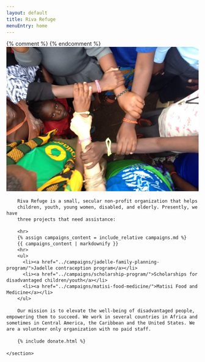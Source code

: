 ```yaml
---
layout: default
title: Riva Refuge
menuEntry: home
---
```



<div id="wrap">
	{% comment %}<!-- Begin page content --> {% endcomment %}
	<section id="main_content" class="inner">
		<img src="/images/fp-hero.jpg" alt="Arms links">

		Riva Refuge is a small, secular non-profit organization that helps
		children, youth, young women, disabled, and elderly. Presently, we have
		three projects that need assistance:

		<hr>
		{% assign campaigns_content = include_relative campaigns.md %}
		{{ campaigns_content | markdownify }}
		<hr>
		<ul>
		  <li><a href="../campaigns/jadelle-family-planning-program/">Jadelle contraception program</a></li>
		  <li><a href="../campaigns/scholarship-program/">Scholarships for disadvantaged children/youth</a></li>
		  <li><a href="../campaigns/matisi-food-medicine/">Matisi Food and Medicine</a></li>
		</ul>

		Our mission is to elevate the well-being of disadvantaged people, empowering them to succeed. We work in several countries in Africa and sometimes in Central America, the Caribbean and the United States. We are a volunteer only organization with no paid staff.

		{% include donate.html %}

	</section>

